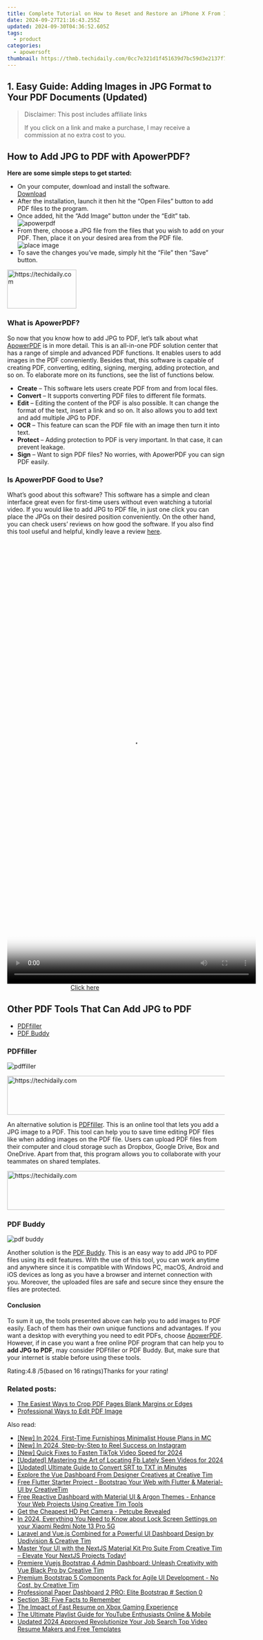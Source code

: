 ```yaml
---
title: Complete Tutorial on How to Reset and Restore an iPhone X From Its Backup Files
date: 2024-09-27T21:16:43.255Z
updated: 2024-09-30T04:36:52.605Z
tags:
  - product
categories:
  - apowersoft
thumbnail: https://thmb.techidaily.com/0cc7e321d1f451639d7bc59d3e2137f7bee3ef2e1c2be15bafe3ca0804538ad9.jpg
---
```


## 1. Easy Guide: Adding Images in JPG Format to Your PDF Documents (Updated)

>  Disclaimer: This post includes affiliate links
>
>  If you click on a link and make a purchase, I may receive a commission at no extra cost to you.
>

## How to Add JPG to PDF with ApowerPDF?

**Here are some simple steps to get started:**

* On your computer, download and install the software.  
[Download](https://tools.techidaily.com/apowersoft/products/)
* After the installation, launch it then hit the “Open Files” button to add PDF files to the program.
* Once added, hit the “Add Image” button under the “Edit” tab.  
![apowerpdf](https://www.apowersoft.com//webusupload.aoscdn.com/apowercom/wp-content/uploads/2020/07/add-image.jpg.webp)
* From there, choose a JPG file from the files that you wish to add on your PDF. Then, place it on your desired area from the PDF file.  
![place image](https://www.apowersoft.com//webusupload.aoscdn.com/apowercom/wp-content/uploads/2020/07/place-jpg.jpg.webp)
* To save the changes you’ve made, simply hit the “File” then “Save” button.

<!-- affiliate ads begin -->
<a href="https://aligracehair.sjv.io/c/5597632/2135396/19272" target="_top" id="2135396">
  <img src="//a.impactradius-go.com/display-ad/19272-2135396" border="0" alt="https://techidaily.com" width="160" height="90"/>
</a>
<img height="0" width="0" src="https://aligracehair.sjv.io/i/5597632/2135396/19272" style="position:absolute;visibility:hidden;" border="0" />
<!-- affiliate ads end -->

### What is ApowerPDF?

So now that you know how to add JPG to PDF, let’s talk about what [ApowerPDF](https://tools.techidaily.com/apowersoft/apower-pdf/) is in more detail. This is an all-in-one PDF solution center that has a range of simple and advanced PDF functions. It enables users to add images in the PDF conveniently. Besides that, this software is capable of creating PDF, converting, editing, signing, merging, adding protection, and so on. To elaborate more on its functions, see the list of functions below.

* **Create** – This software lets users create PDF from and from local files.
* **Convert** – It supports converting PDF files to different file formats.
* **Edit**  – Editing the content of the PDF is also possible. It can change the format of the text, insert a link and so on. It also allows you to add text and add multiple JPG to PDF.
* **OCR** – This feature can scan the PDF file with an image then turn it into text.
* **Protect** – Adding protection to PDF is very important. In that case, it can prevent leakage.
* **Sign** – Want to sign PDF files? No worries, with ApowerPDF you can sign PDF easily.

### Is ApowerPDF Good to Use?

What’s good about this software? This software has a simple and clean interface great even for first-time users without even watching a tutorial video. If you would like to add JPG to PDF file, in just one click you can place the JPGs on their desired position conveniently. On the other hand, you can check users’ reviews on how good the software. If you also find this tool useful and helpful, kindly leave a review [here](https://www.g2crowd.com/products/apowerpdf/reviews).

<!-- affiliate ads begin -->
<span id="2127886">
					<video width="576" height="1024" style="cursor:pointer"
           poster="//a.impactradius-go.com/display-clicktoplayimage/2127886.png"
           onclick="if(!this.playClicked){this.play();this.setAttribute('controls',true);this.playClicked=true;}">
	   <source src="//a.impactradius-go.com/display-ad/18498-2127886">
	   <img src="//a.impactradius-go.com/display-clicktoplayimage/2127886.png" style="border: none; height: 100%; width: 100%; object-fit: contain">
	</video>
	<div style="width:360px;text-align:center"><a href="javascript:window.open(decodeURIComponent('https%3A%2F%2Funicoeye.pxf.io%2Fc%2F5597632%2F2127886%2F18498'), '_blank');void(0);">Click here</a></div>
</span>
<img height="0" width="0" src="https://imp.pxf.io/i/5597632/2127886/18498" style="position:absolute;visibility:hidden;" border="0" />
<!-- affiliate ads end -->

## Other PDF Tools That Can Add JPG to PDF

* [PDFfiller](https://tools.techidaily.com/apowersoft/products/)
* [PDF Buddy](https://tools.techidaily.com/apowersoft/products/)

### PDFfiller

![pdffiller](https://www.apowersoft.com//webusupload.aoscdn.com/apowercom/wp-content/uploads/2020/07/add-image-pdffiller.jpg.webp)

<!-- affiliate ads begin -->
<a href="https://appsumo.8odi.net/c/5597632/2137411/7443" target="_top" id="2137411">
  <img src="//a.impactradius-go.com/display-ad/7443-2137411" border="0" alt="https://techidaily.com" width="600" height="90"/>
</a>
<img height="0" width="0" src="https://appsumo.8odi.net/i/5597632/2137411/7443" style="position:absolute;visibility:hidden;" border="0" />
<!-- affiliate ads end -->

An alternative solution is [PDFfiller](https://www.pdffiller.com/en/categories/add-image.htm). This is an online tool that lets you add a JPG image to a PDF. This tool can help you to save time editing PDF files like when adding images on the PDF file. Users can upload PDF files from their computer and cloud storage such as Dropbox, Google Drive, Box and OneDrive. Apart from that, this program allows you to collaborate with your teammates on shared templates.

<!-- affiliate ads begin -->
<a href="https://aligracehair.sjv.io/c/5597632/2115937/19272" target="_top" id="2115937">
  <img src="//a.impactradius-go.com/display-ad/19272-2115937" border="0" alt="https://techidaily.com" width="728" height="90"/>
</a>
<img height="0" width="0" src="https://aligracehair.sjv.io/i/5597632/2115937/19272" style="position:absolute;visibility:hidden;" border="0" />
<!-- affiliate ads end -->

### PDF Buddy

![pdf buddy](https://www.apowersoft.com//webusupload.aoscdn.com/apowercom/wp-content/uploads/2020/07/add-jpg-using-pdfbuddy.jpg.webp)

Another solution is the [PDF Buddy](https://www.pdfbuddy.com/how-to/add-image-to-pdf). This is an easy way to add JPG to PDF files using its edit features. With the use of this tool, you can work anytime and anywhere since it is compatible with Windows PC, macOS, Android and iOS devices as long as you have a browser and internet connection with you. Moreover, the uploaded files are safe and secure since they ensure the files are protected.

#### Conclusion

To sum it up, the tools presented above can help you to add images to PDF easily. Each of them has their own unique functions and advantages. If you want a desktop with everything you need to edit PDFs, choose [ApowerPDF](https://tools.techidaily.com/apowersoft/apower-pdf/). However, if in case you want a free online PDF program that can help you to **add JPG to PDF**, may consider PDFfiller or PDF Buddy. But, make sure that your internet is stable before using these tools.

Rating:4.8 /5(based on 16 ratings)Thanks for your rating!

### Related posts:

* [The Easiest Ways to Crop PDF Pages Blank Margins or Edges](https://tools.techidaily.com/apowersoft/apower-pdf/)
* [Professional Ways to Edit PDF Image](https://tools.techidaily.com/apowersoft/apower-pdf/)

<ins class="adsbygoogle"
     style="display:block"
     data-ad-format="autorelaxed"
     data-ad-client="ca-pub-7571918770474297"
     data-ad-slot="1223367746"></ins>

<ins class="adsbygoogle"
     style="display:block"
     data-ad-client="ca-pub-7571918770474297"
     data-ad-slot="8358498916"
     data-ad-format="auto"
     data-full-width-responsive="true"></ins>

<span class="atpl-alsoreadstyle">Also read:</span>
<div><ul>
<li><a href="https://video-screen-grab.techidaily.com/new-in-2024-first-time-furnishings-minimalist-house-plans-in-mc/"><u>[New] In 2024, First-Time Furnishings Minimalist House Plans in MC</u></a></li>
<li><a href="https://instagram-video-files.techidaily.com/new-in-2024-step-by-step-to-reel-success-on-instagram/"><u>[New] In 2024, Step-by-Step to Reel Success on Instagram</u></a></li>
<li><a href="https://tiktok-videos.techidaily.com/new-quick-fixes-to-fasten-tiktok-video-speed-for-2024/"><u>[New] Quick Fixes to Fasten TikTok Video Speed for 2024</u></a></li>
<li><a href="https://facebook-video-files.techidaily.com/updated-mastering-the-art-of-locating-fb-lately-seen-videos-for-2024/"><u>[Updated] Mastering the Art of Locating Fb Lately Seen Videos for 2024</u></a></li>
<li><a href="https://some-approaches.techidaily.com/updated-ultimate-guide-to-convert-srt-to-txt-in-minutes/"><u>[Updated] Ultimate Guide to Convert SRT to TXT in Minutes</u></a></li>
<li><a href="https://fox-sure.techidaily.com/explore-the-vue-dashboard-from-designer-creatives-at-creative-tim/"><u>Explore the Vue Dashboard From Designer Creatives at Creative Tim</u></a></li>
<li><a href="https://fox-sure.techidaily.com/free-flutter-starter-project-bootstrap-your-web-with-flutter-and-material-ui-by-creativetim/"><u>Free Flutter Starter Project - Bootstrap Your Web with Flutter & Material-UI by CreativeTim</u></a></li>
<li><a href="https://fox-sure.techidaily.com/free-reactive-dashboard-with-material-ui-and-argon-themes-enhance-your-web-projects-using-creative-tim-tools/"><u>Free Reactive Dashboard with Material UI & Argon Themes - Enhance Your Web Projects Using Creative Tim Tools</u></a></li>
<li><a href="https://buynow-info.techidaily.com/get-the-cheapest-hd-pet-camera-petcube-revealed/"><u>Get the Cheapest HD Pet Camera - Petcube Revealed</u></a></li>
<li><a href="https://unlock-android.techidaily.com/in-2024-everything-you-need-to-know-about-lock-screen-settings-on-your-xiaomi-redmi-note-13-pro-5g-by-drfone-android/"><u>In 2024, Everything You Need to Know about Lock Screen Settings on your Xiaomi Redmi Note 13 Pro 5G</u></a></li>
<li><a href="https://fox-sure.techidaily.com/laravel-and-vuejs-combined-for-a-powerful-ui-dashboard-design-by-updivision-and-creative-tim/"><u>Laravel and Vue.js Combined for a Powerful UI Dashboard Design by Updivision & Creative Tim</u></a></li>
<li><a href="https://fox-sure.techidaily.com/master-your-ui-with-the-nextjs-material-kit-pro-suite-from-creative-tim-elevate-your-nextjs-projects-today/"><u>Master Your UI with the NextJS Material Kit Pro Suite From Creative Tim – Elevate Your NextJS Projects Today!</u></a></li>
<li><a href="https://fox-sure.techidaily.com/premiere-vuejs-bootstrap-4-admin-dashboard-unleash-creativity-with-vue-black-pro-by-creative-tim/"><u>Premiere Vuejs Bootstrap 4 Admin Dashboard: Unleash Creativity with Vue Black Pro by Creative Tim</u></a></li>
<li><a href="https://fox-sure.techidaily.com/premium-bootstrap-5-components-pack-for-agile-ui-development-no-cost-by-creative-tim/"><u>Premium Bootstrap 5 Components Pack for Agile UI Development - No Cost, by Creative Tim</u></a></li>
<li><a href="https://fox-sure.techidaily.com/professional-paper-dashboard-2-pro-elite-bootstrap-section-0/"><u>Professional Paper Dashboard 2 PRO: Elite Bootstrap # Section 0</u></a></li>
<li><a href="https://fox-sure.techidaily.com/section-3b-five-facts-to-remember/"><u>Section 3B: Five Facts to Remember</u></a></li>
<li><a href="https://games-able.techidaily.com/the-impact-of-fast-resume-on-xbox-gaming-experience/"><u>The Impact of Fast Resume on Xbox Gaming Experience</u></a></li>
<li><a href="https://youtube-videos.techidaily.com/the-ultimate-playlist-guide-for-youtube-enthusiasts-online-and-mobile/"><u>The Ultimate Playlist Guide for YouTube Enthusiasts Online & Mobile</u></a></li>
<li><a href="https://ai-video-apps.techidaily.com/updated-2024-approved-revolutionize-your-job-search-top-video-resume-makers-and-free-templates/"><u>Updated 2024 Approved Revolutionize Your Job Search Top Video Resume Makers and Free Templates</u></a></li>
</ul></div>

